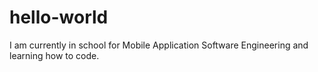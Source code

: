 hello-world
===========

I am currently in school for Mobile Application Software Engineering and learning how to code. 
